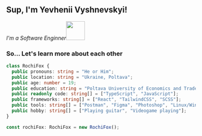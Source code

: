 ## Sup, I'm Yevhenii Vyshnevskyi!
*I'm a Software Enginner*<img src="https://media.giphy.com/media/WUlplcMpOCEmTGBtBW/giphy.gif" width="50">

### So... Let's learn more about each other  

```ts
class RochiFox {
  public pronouns: string = "He or Him";
  public location: string = "Ukraine, Poltava";
  public age: number = 19;
  public education: string = "Poltava University of Economics and Trade (Software Engineer, 2023-present)";
  public readonly code: string[] = ["TypeScript", "JavaScript"];
  public frameworks: string[] = ["React", "TailwindCSS", "SCSS"];
  public tools: string[] = ["Postman", "Figma", "Photoshop", "Linux/Windows terminal"];
  public hobby: string[] = ["Playing guitar", "Videogame playing"];
}

const rochiFox: RochiFox = new RochiFox();

```
